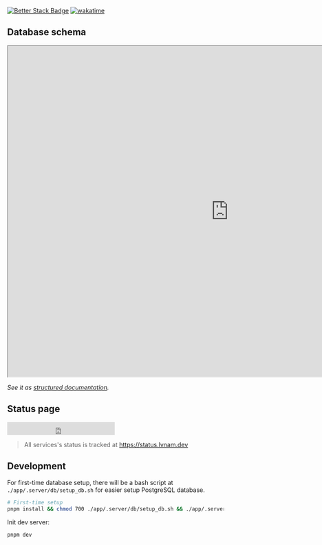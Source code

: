 [![Better Stack Badge](https://uptime.betterstack.com/status-badges/v1/monitor/1omb5.svg)](https://uptime.betterstack.com/?utm_source=status_badge)
[![wakatime](https://wakatime.com/badge/user/627979e0-f793-4b0a-b22f-899fedaabd2e/project/ee423f4f-df27-4e49-bc46-fee69d5f44b7.svg)](https://wakatime.com/badge/user/627979e0-f793-4b0a-b22f-899fedaabd2e/project/ee423f4f-df27-4e49-bc46-fee69d5f44b7)

## Database schema

<iframe width="1024" height="768" src='https://dbdiagram.io/e/67400013e9daa85aca53cffc/6740396ae9daa85aca58fa1e'> </iframe>

_See it as [structured documentation](https://dbdocs.io/lvnam96/Homemade-food-app)._

## Status page

<iframe src="https://status.lvnam.dev/badge?theme=dark" width="250" height="30" frameborder="0" scrolling="no"></iframe>

> All services's status is tracked at https://status.lvnam.dev

## Development

For first-time database setup, there will be a bash script at `./app/.server/db/setup_db.sh` for easier setup PostgreSQL database.

```bash
# First-time setup
pnpm install && chmod 700 ./app/.server/db/setup_db.sh && ./app/.server/db/setup_db.sh
```

Init dev server:

```bash
pnpm dev
```
